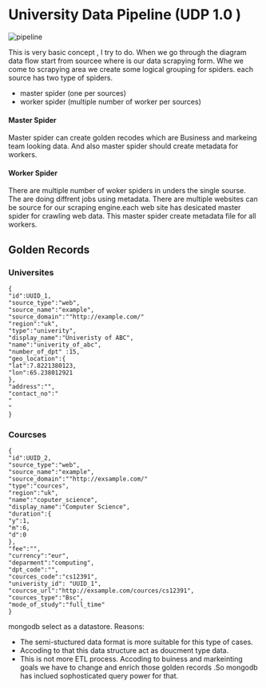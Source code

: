 # University Data Pipeline (UDP 1.0 )

![pipeline](https://raw.githubusercontent.com/IsuraNimalasri/university/master/Pipeline.jpg?token=ACEWOAQW7ZDZ6G2JQPO3G5S6GHBLU)

This is very basic concept , I try to do. When we go through the diagram data flow start from sourcee where is our data scrapying form. Whe we come to scrapying area we create some logical grouping for spiders. each source has two type of spiders. 

- master spider (one per sources)
- worker spider (multiple number of worker per sources)

#### Master Spider 
Master spider can create golden recodes which are Business and markeing team looking data. And also master spider should create metadata for workers.

#### Worker Spider 
There are multiple number of woker spiders in unders the single sourse. The are doing diffrent jobs using metadata.
There are multiple websites can be source for our scraping engine.each web site has desicated master spider for crawling web data.
This master spider create metadata file for all workers. 


## Golden Records 

### Universites 

```
{
"id":UUID_1,
"source_type":"web",
"source_name":"example",
"source_domain":""http://example.com/"
"region":"uk",
"type":"univerity",
"display_name":"Univeristy of ABC",
"name":"univerity_of_abc",
"number_of_dpt" :15,
"geo_location":{
"lat":7.8221380123,
"lon":65.238012921
},
"address":"",
"contact_no":"
"
"
}
```

### Courcses

```
{
"id":UUID_2,
"source_type":"web",
"source_name":"example",
"source_domain":""http://exsample.com/"
"type":"cources",
"region":"uk",
"name":"coputer_science",
"display_name":"Computer Science",
"duration":{  
"y":1,
"m":6,
"d":0
},
"fee":"",
"currency":"eur",
"deparment":"computing",
"dpt_code":"",
"cources_code":"cs12391",
"univeristy_id": "UUID_1",
"courcse_url":"http://exsample.com/cources/cs12391",
"cources_type":"Bsc",
"mode_of_study":"full_time"
}

```
mongodb select as a datastore.
Reasons:
 - The semi-stuctured data format is more suitable for this type of cases.
 - Accoding to that this data structure act as doucment type data.
 - This is not more ETL process. Accoding to buiness and markeinting goals we have to change and enrich those golden records .So mongodb has inclued sophosticated query power for that.





